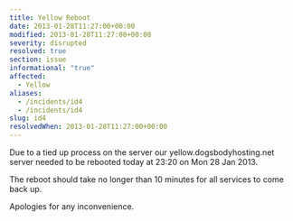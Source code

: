 ```yaml
---
title: Yellow Reboot
date: 2013-01-28T11:27:00+00:00
modified: 2013-01-28T11:27:00+00:00
severity: disrupted
resolved: true
section: issue
informational: "true"
affected:
  - Yellow
aliases:
  - /incidents/id4
  - /incidents/id4
slug: id4
resolvedWhen: 2013-01-28T11:27:00+00:00
---
```


Due to a tied up process on the server our yellow.dogsbodyhosting.net server needed to be rebooted today at 23:20 on Mon 28 Jan 2013.

The reboot should take no longer than 10 minutes for all services to come back up.

Apologies for any inconvenience.

